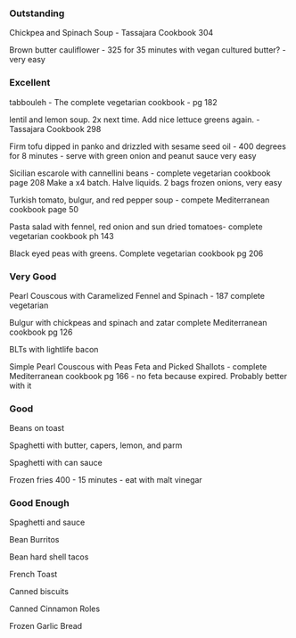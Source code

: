 ### Outstanding

Chickpea and Spinach Soup - Tassajara Cookbook 304

Brown butter cauliflower - 325 for 35 minutes with vegan cultured butter? - very easy 

### Excellent

tabbouleh - The complete vegetarian cookbook - pg 182

lentil and lemon soup. 2x next time. Add nice lettuce greens again. - Tassajara Cookbook 298

Firm tofu dipped in panko and drizzled with sesame seed oil - 400 degrees for 8 minutes - serve with green onion and peanut sauce 
    very easy

Sicilian escarole with cannellini beans - complete vegetarian cookbook page 208 
    Make a x4 batch. Halve liquids. 2 bags frozen onions, very easy

Turkish tomato, bulgur, and red pepper soup - compete Mediterranean cookbook page 50

Pasta salad with fennel, red onion and sun dried tomatoes- complete vegetarian cookbook ph 143

Black eyed peas with greens. Complete vegetarian cookbook pg 206


### Very Good

Pearl Couscous with Caramelized Fennel and Spinach - 187 complete vegetarian

Bulgur with chickpeas and spinach and zatar complete Mediterranean cookbook pg 126

BLTs with lightlife bacon

Simple Pearl Couscous with Peas Feta and Picked Shallots - complete Mediterranean cookbook pg 166 - no feta because expired. Probably better with it


### Good

Beans on toast

Spaghetti with butter, capers, lemon, and parm

Spaghetti with can sauce

Frozen fries 400 - 15 minutes - eat with malt vinegar


### Good Enough

Spaghetti and sauce

Bean Burritos

Bean hard shell tacos

French Toast

Canned biscuits

Canned Cinnamon Roles

Frozen Garlic Bread
